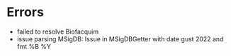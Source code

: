 # Errors

- failed to resolve Biofacquim
- issue parsing MSigDB: Issue in MSigDBGetter with date gust 2022 and fmt %B %Y